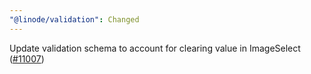 ```yaml
---
"@linode/validation": Changed
---
```


Update validation schema to account for clearing value in ImageSelect ([#11007](https://github.com/linode/manager/pull/11007))
